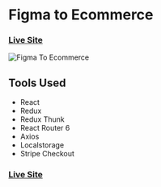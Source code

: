 # Figma to Ecommerce

### [Live Site](hhttps://hekto.herokuapp.com/)

![Figma To Ecommerce](https://i.ibb.co/zF7qrZs/Home-Page.png)

## Tools Used

- React
- Redux
- Redux Thunk
- React Router 6
- Axios
- Localstorage
- Stripe Checkout

### [Live Site](https://hekto.herokuapp.com/)
